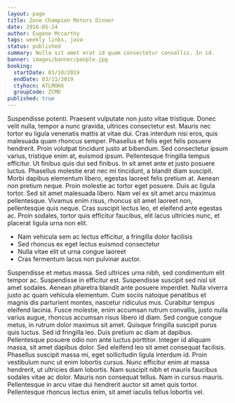 ```yaml
---
layout: page
title: Zone Champion Motors Dinner
date: 2016-05-24
author: Eugene Mccarthy
tags: weekly links, java
status: published
summary: Nulla sit amet erat id quam consectetur convallis. In id.
banner: images/banner/people.jpg
booking:
  startDate: 03/10/2019
  endDate: 03/11/2019
  ctyhocn: ATLMOHX
  groupCode: ZCMD
published: true
---
```

Suspendisse potenti. Praesent vulputate non justo vitae tristique. Donec velit nulla, tempor a nunc gravida, ultrices consectetur est. Mauris nec tortor eu ligula venenatis mattis at vitae dui. Cras interdum nisi eros, quis malesuada quam rhoncus semper. Phasellus et felis eget felis posuere hendrerit. Proin volutpat tincidunt justo at bibendum. Sed consectetur ipsum varius, tristique enim at, euismod ipsum. Pellentesque fringilla tempus efficitur. Ut finibus quis dui sed finibus. In sit amet ante et justo posuere luctus. Phasellus molestie erat nec mi tincidunt, a blandit diam suscipit. Morbi dapibus elementum libero, egestas laoreet felis pretium at. Aenean non pretium neque.
Proin molestie ac tortor eget posuere. Duis ac ligula tortor. Sed sit amet malesuada libero. Nam vel ex sit amet arcu maximus pellentesque. Vivamus enim risus, rhoncus sit amet laoreet non, pellentesque quis neque. Cras suscipit lectus leo, et eleifend ante egestas ac. Proin sodales, tortor quis efficitur faucibus, elit lacus ultricies nunc, et placerat ligula urna non elit.

* Nam vehicula sem ac lectus efficitur, a fringilla dolor facilisis
* Sed rhoncus ex eget lectus euismod consectetur
* Nulla vitae elit ut urna congue laoreet
* Cras fermentum lacus non pulvinar auctor.

Suspendisse et metus massa. Sed ultrices urna nibh, sed condimentum elit tempor ac. Suspendisse in efficitur est. Suspendisse suscipit sed nisl sit amet sodales. Aenean pharetra blandit ante posuere imperdiet. Nulla viverra justo ac quam vehicula elementum. Cum sociis natoque penatibus et magnis dis parturient montes, nascetur ridiculus mus. Curabitur tempus eleifend lacinia. Fusce molestie, enim accumsan rutrum convallis, justo nulla varius augue, rhoncus accumsan risus libero id diam. Sed congue congue metus, in rutrum dolor maximus sit amet. Quisque fringilla suscipit purus quis luctus. Sed id fringilla leo. Duis pretium ac diam at dapibus.
Pellentesque posuere odio non ante luctus porttitor. Integer id aliquam massa, sit amet dapibus dolor. Sed eleifend leo sit amet consequat facilisis. Phasellus suscipit massa mi, eget sollicitudin ligula interdum id. Proin vestibulum nunc ut enim lobortis cursus. Nunc efficitur enim at massa hendrerit, ut ultricies diam lobortis. Nam suscipit nibh et mauris faucibus sodales vitae ac dolor. Mauris non consequat tellus. Nam in cursus mauris. Pellentesque in arcu vitae dui hendrerit auctor sit amet quis tortor. Pellentesque rhoncus lectus enim, sit amet iaculis tellus lobortis vel.
